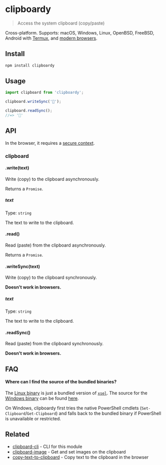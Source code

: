 # clipboardy

> Access the system clipboard (copy/paste)

Cross-platform. Supports: macOS, Windows, Linux, OpenBSD, FreeBSD, Android with [Termux](https://termux.com/), and [modern browsers](https://developer.mozilla.org/en-US/docs/Web/API/Clipboard_API#Browser_compatibility).

## Install

```sh
npm install clipboardy
```

## Usage

```js
import clipboard from 'clipboardy';

clipboard.writeSync('🦄');

clipboard.readSync();
//=> '🦄'
```

## API

In the browser, it requires a [secure context](https://developer.mozilla.org/en-US/docs/Web/Security/Secure_Contexts).

### clipboard

#### .write(text)

Write (copy) to the clipboard asynchronously.

Returns a `Promise`.

##### text

Type: `string`

The text to write to the clipboard.

#### .read()

Read (paste) from the clipboard asynchronously.

Returns a `Promise`.

#### .writeSync(text)

Write (copy) to the clipboard synchronously.

**Doesn't work in browsers.**

##### text

Type: `string`

The text to write to the clipboard.

#### .readSync()

Read (paste) from the clipboard synchronously.

**Doesn't work in browsers.**

## FAQ

#### Where can I find the source of the bundled binaries?

The [Linux binary](fallbacks/linux/xsel) is just a bundled version of [`xsel`](https://linux.die.net/man/1/xsel). The source for the [Windows binary](fallbacks/windows/clipboard_x86_64.exe) can be found [here](https://github.com/sindresorhus/win-clipboard).

On Windows, clipboardy first tries the native PowerShell cmdlets (`Set-Clipboard`/`Get-Clipboard`) and falls back to the bundled binary if PowerShell is unavailable or restricted.

## Related

- [clipboard-cli](https://github.com/sindresorhus/clipboard-cli) - CLI for this module
- [clipboard-image](https://github.com/sindresorhus/clipboard-image) - Get and set images on the clipboard
- [copy-text-to-clipboard](https://github.com/sindresorhus/copy-text-to-clipboard) - Copy text to the clipboard in the browser
